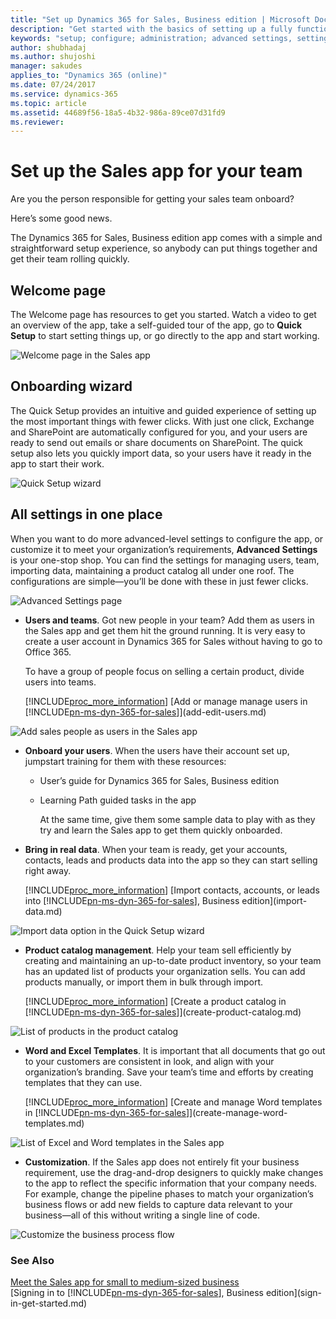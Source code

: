 ```yaml
---
title: "Set up Dynamics 365 for Sales, Business edition | Microsoft Docs"
description: "Get started with the basics of setting up a fully functional app for your salespeople.  "
keywords: "setup; configure; administration; advanced settings, settings, quick setup"
author: shubhadaj
ms.author: shujoshi
manager: sakudes
applies_to: "Dynamics 365 (online)"
ms.date: 07/24/2017
ms.service: dynamics-365
ms.topic: article
ms.assetid: 44689f56-18a5-4b32-986a-89ce07d31fd9
ms.reviewer: 
---
```

# Set up the Sales app for your team 

Are you the person responsible for getting your sales team onboard?

Here’s some good news.

The Dynamics 365 for Sales, Business edition app comes with a simple and straightforward setup experience, so anybody can put things together and get their team rolling quickly.

## Welcome page

The Welcome page has resources to get you started. Watch a video to get an overview of the app, take a self-guided tour of the app, go to **Quick Setup** to start setting things up, or go directly to the app and start working.

![Welcome page in the Sales app](media/welcome-page-sales-app.png "Welcome page in the Sales app") 


## Onboarding wizard

 The Quick Setup provides an intuitive and guided experience of setting up the most important things with fewer clicks. With just one click, Exchange and SharePoint are automatically configured for you, and your users are ready to send out emails or share documents on SharePoint. The quick setup also lets you quickly import data, so your users have it ready in the app to start their work.

 ![Quick Setup wizard](media/quick-setup-wizard.png "Quick Setup wizard")  

## All settings in one place 

 When you want to do more advanced-level settings to configure the app, or customize it to meet your organization’s requirements, **Advanced Settings** is your one-stop shop. You can find the settings for managing users, team, importing data, maintaining a product catalog all under one roof. The configurations are simple—you’ll be done with these in just fewer clicks.

 ![Advanced Settings page](media/advanced-settings.png "Advanced Settings page")  

- **Users and teams**. Got new people in your team? Add them as users in the Sales app and get them hit the ground running. It is very easy to create a user account in Dynamics 365 for Sales without having to go to Office 365.

  To have a group of people focus on selling a certain product, divide users into teams. 
  
  [!INCLUDE[proc_more_information](../includes/proc-more-information.md)] [Add or manage manage users in [!INCLUDE[pn-ms-dyn-365-for-sales](../includes/pn-ms-dyn-365-for-sales.md)]](add-edit-users.md)

 ![Add sales people as users in the Sales app](media/add-new-user-dialog-box.png "Add sales people as users in the Sales app")  

- **Onboard your users**. When the users have their account set up, jumpstart training for them with these resources:

    -   User’s guide for Dynamics 365 for Sales, Business edition

    -   Learning Path guided tasks in the app

        At the same time, give them some sample data to play with as they try and learn the Sales app to get them quickly onboarded.

- **Bring in real data**. When your team is ready, get your accounts, contacts, leads and products data into the app so they can start selling right away.

  [!INCLUDE[proc_more_information](../includes/proc-more-information.md)] [Import contacts, accounts, or leads into [!INCLUDE[pn-ms-dyn-365-for-sales](../includes/pn-ms-dyn-365-for-sales.md)], Business edition](import-data.md)

 ![Import data option in the Quick Setup wizard](media/import-data-from-quick-setup.png "Import data option in the Quick Setup wizard")  

- **Product catalog management**. Help your team sell efficiently by creating and maintaining an up-to-date product inventory, so your team has an updated list of products your organization sells. You can add products manually, or import them in bulk through import.

  [!INCLUDE[proc_more_information](../includes/proc-more-information.md)] [Create a product catalog in [!INCLUDE[pn-ms-dyn-365-for-sales](../includes/pn-ms-dyn-365-for-sales.md)]](create-product-catalog.md)

 ![List of products in the product catalog](media/products-in-the-product-catalog.png "List of products in the product catalog")  

- **Word and Excel Templates**. It is important that all documents that go out to your customers are consistent in look, and align with your organization’s branding. Save your team’s time and efforts by creating templates that they can use.

  [!INCLUDE[proc_more_information](../includes/proc-more-information.md)] [Create and manage Word templates in [!INCLUDE[pn-ms-dyn-365-for-sales](../includes/pn-ms-dyn-365-for-sales.md)]](create-manage-word-templates.md)

 ![List of Excel and Word templates in the Sales app](media/excel-word-templates.png "List of Excel and Word templates in the Sales app")

- **Customization**. If the Sales app does not entirely fit your business requirement, use the drag-and-drop designers to quickly make changes to the app to reflect the specific information that your company needs. For example, change the pipeline phases to match your organization’s business flows or add new fields to capture data relevant to your business—all of this without writing a single line of code.

 ![Customize the business process flow](media/business-process-flow-customization.png "Customize the business process flow")  


### See Also
[Meet the Sales app for small to medium-sized business](introduction-dynamics-365-for-sales-business-edition.md)  
[Signing in to [!INCLUDE[pn-ms-dyn-365-for-sales](../includes/pn-ms-dyn-365-for-sales.md)], Business edition](sign-in-get-started.md)  
